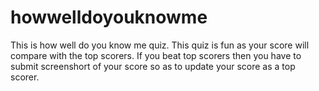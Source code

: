 # howwelldoyouknowme
This is  how well do you know me quiz. This quiz is fun as your score will compare with the top scorers. If you beat top scorers then you have to submit screenshort of your score so as to update your score as a top scorer.
